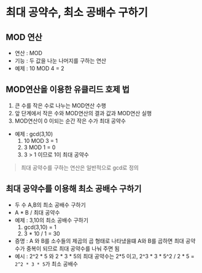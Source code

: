 # 최대 공약수, 최소 공배수 구하기

## MOD 연산
- 연산 : MOD
- 기능 : 두 값을 나눈 나머지를 구하는 연산
- 예제 : 10 MOD 4 = 2

## MOD연산을 이용한 유클리드 호제 법
1. 큰 수를 작은 수로 나누는 MOD연산 수행
2. 앞 단계에서 작은 수와 MOD연산의 결과 값과 MOD연산 실행
3. MOD연산이 0 이되는 순간 작은 수가 최대 공약수
- 예제 : gcd(3,10)
  1. 10 MOD 3 = 1
  2. 3 MOD 1 = 0
  3. 3 > 1 이므로 1이 최대 공약수 
> 최대 공약수를 구하는 연산은 일반적으로 gcd로 정의

## 최대 공약수를 이용해 최소 공배수 구하기
- 두 수 A,B의 최소 공배수 구하기
- A * B / 최대 공약수
- 예제 : 3,10의 최소 공배수 구하기
  1. gcd(3,10) = 1
  2. 3 * 10 / 1 = 30
- 증명 : A 와 B를 소수들의 제곱의 곱 형태로 나타냈을떄 A와 B를 곱하면 최대 공약수가 중복이 되므로 최대 공약수를 나눠 주면 됨
- 예시 : 2^2 * 5 와 2 * 3 * 5의 최대 공약수는 2*5 이고, 2^3 * 3 * 5^2 / 2 * 5 = `2^2 * 3 * 5`가 최소 공배수 


